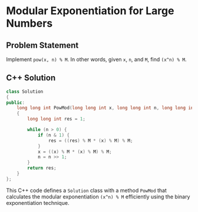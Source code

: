 # Modular Exponentiation for Large Numbers

## Problem Statement

Implement `pow(x, n) % M`. In other words, given `x`, `n`, and `M`, find `(x^n) % M`.

## C++ Solution

```cpp
class Solution
{
public:
    long long int PowMod(long long int x, long long int n, long long int M)
    {
        long long int res = 1;

        while (n > 0) {
            if (n & 1) {
                res = ((res) % M * (x) % M) % M;
            }
            x = ((x) % M * (x) % M) % M;
            n = n >> 1;
        }
        return res;
    }
};
```

This C++ code defines a `Solution` class with a method `PowMod` that calculates the modular exponentiation `(x^n) % M` efficiently using the binary exponentiation technique.
